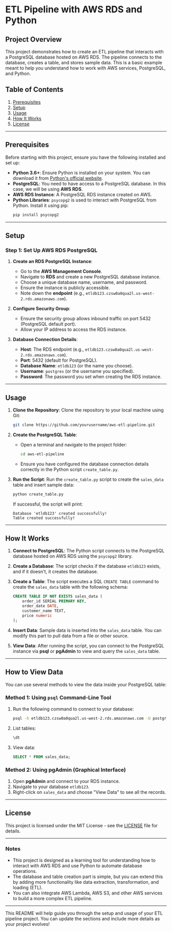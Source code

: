 # ETL Pipeline with AWS RDS and Python

## Project Overview
This project demonstrates how to create an ETL pipeline that interacts with a PostgreSQL database hosted on AWS RDS. The pipeline connects to the database, creates a table, and stores sample data. This is a basic example meant to help you understand how to work with AWS services, PostgreSQL, and Python.

## Table of Contents
1. [Prerequisites](#prerequisites)
2. [Setup](#setup)
3. [Usage](#usage)
4. [How It Works](#how-it-works)
5. [License](#license)

---

## Prerequisites
Before starting with this project, ensure you have the following installed and set up:

- **Python 3.6+**: Ensure Python is installed on your system. You can download it from [Python's official website](https://www.python.org/downloads/).
- **PostgreSQL**: You need to have access to a PostgreSQL database. In this case, we will be using **AWS RDS**.
- **AWS RDS Instance**: A PostgreSQL RDS instance created on AWS.
- **Python Libraries**: `psycopg2` is used to interact with PostgreSQL from Python. Install it using pip:
  ```bash
  pip install psycopg2
  ```

---

## Setup
### Step 1: Set Up AWS RDS PostgreSQL
1. **Create an RDS PostgreSQL Instance**:
   - Go to the **AWS Management Console**.
   - Navigate to **RDS** and create a new PostgreSQL database instance.
   - Choose a unique database name, username, and password.
   - Ensure the instance is publicly accessible.
   - Note down the **endpoint** (e.g., `etldb123.czsw0a0qua2l.us-west-2.rds.amazonaws.com`).

2. **Configure Security Group**:
   - Ensure the security group allows inbound traffic on port 5432 (PostgreSQL default port).
   - Allow your IP address to access the RDS instance.

3. **Database Connection Details**:
   - **Host**: The RDS endpoint (e.g., `etldb123.czsw0a0qua2l.us-west-2.rds.amazonaws.com`).
   - **Port**: 5432 (default for PostgreSQL).
   - **Database Name**: `etldb123` (or the name you choose).
   - **Username**: `postgres` (or the username you specified).
   - **Password**: The password you set when creating the RDS instance.

---

## Usage
1. **Clone the Repository**:
   Clone the repository to your local machine using Git:
   ```bash
   git clone https://github.com/yourusername/aws-etl-pipeline.git
   ```

2. **Create the PostgreSQL Table**:
   - Open a terminal and navigate to the project folder:
     ```bash
     cd aws-etl-pipeline
     ```
   - Ensure you have configured the database connection details correctly in the Python script `create_table.py`.

3. **Run the Script**:
   Run the `create_table.py` script to create the `sales_data` table and insert sample data:
   ```bash
   python create_table.py
   ```

   If successful, the script will print:
   ```
   Database 'etldb123' created successfully!
   Table created successfully!
   ```

---

## How It Works
1. **Connect to PostgreSQL**:
   The Python script connects to the PostgreSQL database hosted on AWS RDS using the `psycopg2` library.

2. **Create a Database**:
   The script checks if the database `etldb123` exists, and if it doesn't, it creates the database.

3. **Create a Table**:
   The script executes a SQL `CREATE TABLE` command to create the `sales_data` table with the following schema:
   ```sql
   CREATE TABLE IF NOT EXISTS sales_data (
       order_id SERIAL PRIMARY KEY,
       order_date DATE,
       customer_name TEXT,
       price numeric
   );
   ```

4. **Insert Data**:
   Sample data is inserted into the `sales_data` table. You can modify this part to pull data from a file or other source.

5. **View Data**:
   After running the script, you can connect to the PostgreSQL instance via **psql** or **pgAdmin** to view and query the `sales_data` table.

---

## How to View Data
You can use several methods to view the data inside your PostgreSQL table:

### Method 1: Using `psql` Command-Line Tool
1. Run the following command to connect to your database:
   ```bash
   psql -h etldb123.czsw0a0qua2l.us-west-2.rds.amazonaws.com -U postgres -d etldb123 -p 5432
   ```
2. List tables:
   ```sql
   \dt
   ```
3. View data:
   ```sql
   SELECT * FROM sales_data;
   ```

### Method 2: Using pgAdmin (Graphical Interface)
1. Open **pgAdmin** and connect to your RDS instance.
2. Navigate to your database `etldb123`.
3. Right-click on `sales_data` and choose "View Data" to see all the records.

---

## License
This project is licensed under the MIT License - see the [LICENSE](LICENSE) file for details.

---

### Notes
- This project is designed as a learning tool for understanding how to interact with AWS RDS and use Python to automate database operations.
- The database and table creation part is simple, but you can extend this by adding more functionality like data extraction, transformation, and loading (ETL).
- You can also integrate AWS Lambda, AWS S3, and other AWS services to build a more complex ETL pipeline.

---

This README will help guide you through the setup and usage of your ETL pipeline project. You can update the sections and include more details as your project evolves!